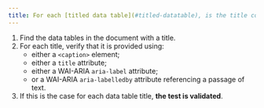 ```yaml
---
title: For each [titled data table](#titled-datatable), is the title correctly associated with the data table?
---
```


1. Find the data tables in the document with a title.
2. For each title, verify that it is provided using:
   - either a `<caption>` element;
   - either a `title` attribute;
   - either a WAI-ARIA `aria-label` attribute;
   - or a WAI-ARIA `aria-labelledby` attribute referencing a passage of text.
3. If this is the case for each data table title, **the test is validated**.
